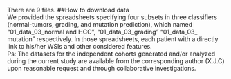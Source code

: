 There are 9 files.
##How to download data <br/>
We provided the spreadsheets specifying four subsets in three classifiers (normal-tumors, grading, and mutation prediction), which named “01_data_03_normal and HCC”, “01_data_03_grading” “01_data_03_ mutation” respectively. In those spreadsheets, each patient with a directly link to his/her WSIs and other considered features.<br/>
Ps: The datasets for the independent cohorts generated and/or analyzed during the current study are available from the corresponding author (X.J.C) upon reasonable request and through collaborative investigations.
